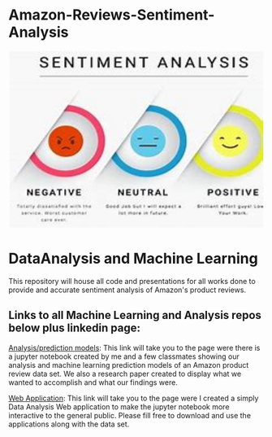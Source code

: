 # Amazon-Reviews-Sentiment-Analysis

<div class="container" align="center">
    <img src="https://github.com/marcusw0602/Amazon-Reviews-Sentiment-Analysis/blob/main/Pictures/OIP.jfif" width="500" height="350">
    </div>

# DataAnalysis and Machine Learning

This repository will house all code and presentations for all works done to provide and accurate sentiment analysis of Amazon's product reviews.

## Links to all Machine Learning and Analysis repos below plus linkedin page:

<a href=https://github.com/marcusw0602/Amazon-Reviews-Sentiment-Analysis/tree/main/Data%20Analysis>Analysis/prediction models</a>: This link will take you to the page were there is a jupyter notebook created by me and a few classmates showing our analysis and machine learning prediction models of an Amazon product review data set. We also a research paper created to display what we wanted to accomplish and what our findings were.  

<a href=https://github.com/marcusw0602/Amazon-Reviews-Sentiment-Analysis/tree/main/Data%20analysis%20Application>Web Application</a>: This link will take you to the page were I created a simply Data Analysis Web application to make the jupyter notebook more interactive to the general public. Please fill free to download and use the applications along with the data set. 
